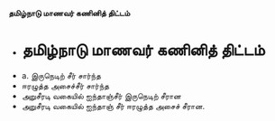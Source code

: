 **தமிழ்நாடு மாணவர் கணினித் திட்டம்**
- # தமிழ்நாடு மாணவர் கணினித் திட்டம்
- a. இருநெடிற் சீர் சார்ந்த
- ஈரழுத்த அசைச்சீர் சார்ந்த
- அறுசீரடி வகையில் ஐந்தாஞ்சீர் இருநெடிற் சீரான
- அறுசீரடி வகையில் ஐந்தாஞ் சீர் ஈரழுத்த அசைச் சீரான.

